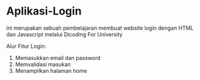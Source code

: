 # Aplikasi-Login
ini merupakan sebuah pembelajaran membuat website login dengan HTML dan Javascript melalui Dicoding For University 

Alur Fitur Login:
1. Memasukkan email dan password
2. Memvalidasi masukan
4. Menampilkan halaman home

